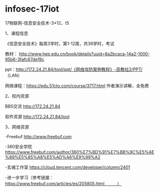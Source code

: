 # infosec-17iot
17物联网-信息安全技术-3*12，t5

1、课程信息

  《信息安全技术》每周3学时，第1-12周，共36学时，考试

  教材：   http://www.hep.edu.cn/book/details?uuid=8a2bcaca-14a2-1000-95b6-3fafc67de19c
  
  ppt：http://172.24.21.84/tool/ppt/《网络攻防案例教程》-高教社2/PPT/   （LAN）
  
  网络课程：https://edu.51cto.com/course/3717.html  作者演示讲解，全免费
  
  
 2、校内资源

BBS交流 http://172.24.21.84

软件资源 http://172.24.21.84/tool
  
3、网络资源

-Freebuf http://www.freebuf.com

-360安全学院 https://www.freebuf.com/author/360%E7%BD%91%E7%BB%9C%E5%AE%89%E5%85%A8%E5%AD%A6%E9%99%A2

-玄魂工作室 https://cloud.tencent.com/developer/column/2401

-进一步学习（参考链接：https://www.freebuf.com/articles/es/205805.html　　　）


